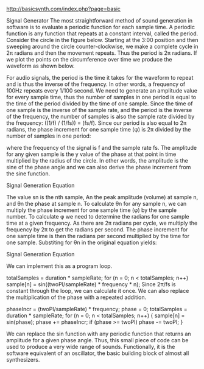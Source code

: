 http://basicsynth.com/index.php?page=basic

Signal Generator
The most straightforward method of sound generation in software is to evaluate a periodic function for each sample time. A periodic function is any function that repeats at a constant interval, called the period. Consider the circle in the figure below. Starting at the 3:00 position and then sweeping around the circle counter-clockwise, we make a complete cycle in 2π radians and then the movement repeats. Thus the period is 2π radians. If we plot the points on the circumference over time we produce the waveform as shown below.



For audio signals, the period is the time it takes for the waveform to repeat and is thus the inverse of the frequency. In other words, a frequency of 100Hz repeats every 1/100 second. We need to generate an amplitude value for every sample time, thus the number of samples in one period is equal to the time of the period divided by the time of one sample. Since the time of one sample is the inverse of the sample rate, and the period is the inverse of the frequency, the number of samples is also the sample rate divided by the frequency: ((1/f) / (1/fs)) = (fs/f). Since our period is also equal to 2π radians, the phase increment for one sample time (φ) is 2π divided by the number of samples in one period:

 

where the frequency of the signal is f and the sample rate fs. The amplitude for any given sample is the y value of the phase at that point in time multiplied by the radius of the circle. In other words, the amplitude is the sine of the phase angle and we can also derive the phase increment from the sine function.

Signal Generation Equation

The value sn  is the nth sample, An the peak amplitude (volume) at sample n, and θn the phase at sample n. To calculate θn for any sample n, we can multiply the phase increment for one sample time (φ) by the sample number. To calculate φ we need to determine the radians for one sample time at a given frequency. As there are 2π radians per cycle, we multiply the frequency by 2π to get the radians per second. The phase increment for one sample time is then the radians per second multiplied by the time for one sample. Substiting for θn in the original equation yields:

Signal Generation Equation

We can implement this as a program loop.

totalSamples = duration * sampleRate;
for (n = 0; n < totalSamples; n++)
    sample[n] = sin((twoPI/sampleRate) * frequency * n);
Since  2π/fs is constant through the loop, we can calculate it once. We can also replace the multiplication of the phase with a repeated addition.  

phaseIncr = (twoPI/sampleRate) * frequency;
phase = 0;
totalSamples = duration * sampleRate;
for (n = 0; n < totalSamples; n++) {
    sample[n] = sin(phase);
    phase += phaseIncr;
    if (phase >= twoPI)
        phase -= twoPI;
}
 

We can replace the sin function with any periodic function that returns an amplitude for a given phase angle. Thus, this small piece of code can be used to produce a very wide range of sounds. Functionally, it is the software equivalent of an oscillator, the basic building block of almost all synthesizers.